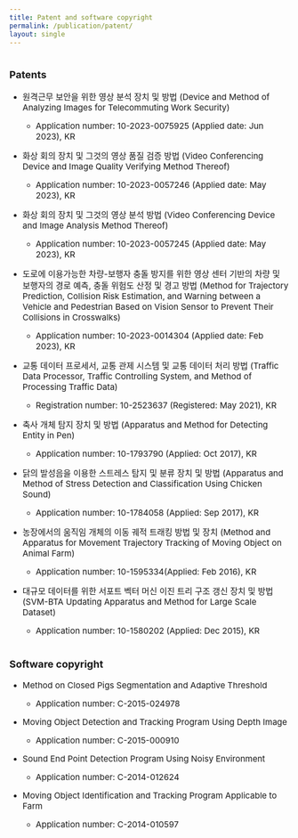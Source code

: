 ```yaml
---
title: Patent and software copyright
permalink: /publication/patent/
layout: single
---
```


 # <span style="font-size: 18px;"> Patents </span>
- <span style="font-size: 15px;"> 원격근무 보안을 위한 영상 분석 장치 및 방법 (Device and Method of Analyzing Images for Telecommuting Work Security) </span>  
  - <span style="font-size: 15px;"> Application number: 10-2023-0075925 (Applied date: Jun 2023), KR </span>  
  
- <span style="font-size: 15px;"> 화상 회의 장치 및 그것의 영상 품질 검증 방법 (Video Conferencing Device and Image Quality Verifying Method Thereof) </span>  
  - <span style="font-size: 15px;"> Application number: 10-2023-0057246 (Applied date: May 2023), KR </span>  

- <span style="font-size: 15px;"> 화상 회의 장치 및 그것의 영상 분석 방법 (Video Conferencing Device and Image Analysis Method Thereof) </span>  
  - <span style="font-size: 15px;"> Application number: 10-2023-0057245 (Applied date: May 2023), KR </span>  

- <span style="font-size: 15px;"> 도로에 이용가능한 차량-보행자 충돌 방지를 위한 영상 센터 기반의 차량 및 보행자의 경로 예측, 충돌 위험도 산정 및 경고 방법 (Method for Trajectory Prediction, Collision Risk Estimation, and Warning between a Vehicle and Pedestrian Based on Vision Sensor to Prevent Their Collisions in Crosswalks) </span>  
  - <span style="font-size: 15px;"> Application number: 10-2023-0014304 (Applied date: Feb 2023), KR </span>  

- <span style="font-size: 15px;"> 교통 데이터 프로세서, 교통 관제 시스템 및 교통 데이터 처리 방법 (Traffic Data Processor, Traffic Controlling System, and Method of Processing Traffic Data) </span>  
  - <span style="font-size: 15px;"> Registration number: 10-2523637 (Registered: May 2021), KR </span>  

- <span style="font-size: 15px;"> 축사 개체 탐지 장치 및 방법 (Apparatus and Method for Detecting Entity in Pen) </span>  
  - <span style="font-size: 15px;"> Application number: 10-1793790 (Applied: Oct 2017), KR </span>  

- <span style="font-size: 15px;"> 닭의 발성음을 이용한 스트레스 탐지 및 분류 장치 및 방법 (Apparatus and Method of Stress Detection and Classification Using Chicken Sound) </span>  
  - <span style="font-size: 15px;"> Application number: 10-1784058 (Applied: Sep 2017), KR </span>  

- <span style="font-size: 15px;"> 농장에서의 움직임 개체의 이동 궤적 트래킹 방법 및 장치 (Method and Apparatus for Movement Trajectory Tracking of Moving Object on Animal Farm) </span>  
  - <span style="font-size: 15px;"> Application number: 10-1595334(Applied: Feb 2016), KR </span>  

- <span style="font-size: 15px;"> 대규모 데이터를 위한 서포트 벡터 머신 이진 트리 구조 갱신 장치 및 방법 (SVM-BTA Updating Apparatus and Method for Large Scale Dataset) </span>  
  - <span style="font-size: 15px;"> Application number: 10-1580202 (Applied: Dec 2015), KR </span>  

  
# <span style="font-size: 18px;">Software copyright </span>
- <span style="font-size: 15px;"> Method on Closed Pigs Segmentation and Adaptive Threshold
  - <span style="font-size: 15px;"> Application number: C-2015-024978  

- <span style="font-size: 15px;"> Moving Object Detection and Tracking Program Using Depth Image
  - <span style="font-size: 15px;"> Application number: C-2015-000910  

- <span style="font-size: 15px;"> Sound End Point Detection Program Using Noisy Environment
  - <span style="font-size: 15px;"> Application number: C-2014-012624  

- <span style="font-size: 15px;"> Moving Object Identification and Tracking Program Applicable to Farm
  - <span style="font-size: 15px;"> Application number: C-2014-010597  
